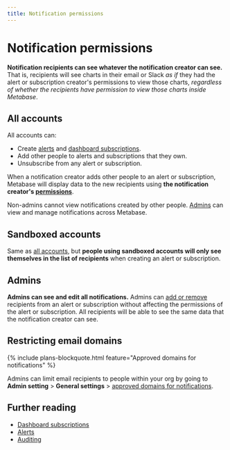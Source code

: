 ```yaml
---
title: Notification permissions
---
```


# Notification permissions

**Notification recipients can see whatever the notification creator can see.** That is, recipients will see charts in their email or Slack _as if_ they had the alert or subscription creator's permissions to view those charts, _regardless of whether the recipients have permission to view those charts inside Metabase_.

## All accounts

All accounts can:

- Create [alerts](../questions/sharing/alerts) and [dashboard subscriptions](../dashboards/subscriptions#setting-up-a-dashboard-subscription).
- Add other people to alerts and subscriptions that they own.
- Unsubscribe from any alert or subscription.

When a notification creator adds other people to an alert or subscription, Metabase will display data to the new recipients using **the notification creator's [permissions](../permissions/start.md)**. 

Non-admins cannot view notifications created by other people. [Admins](#admins) can view and manage notifications across Metabase.

## Sandboxed accounts

Same as [all accounts](#all-accounts), but **people using sandboxed accounts will only see themselves in the list of recipients** when creating an alert or subscription.

## Admins

**Admins can see and edit all notifications.** Admins can [add or remove](/docs/latest/usage-and-performance-tools/audit#subscriptions-and-alerts) recipients from an alert or subscription without affecting the permissions of the alert or subscription. All recipients will be able to see the same data that the notification creator can see.

## Restricting email domains

{% include plans-blockquote.html feature="Approved domains for notifications" %}

Admins can limit email recipients to people within your org by going to **Admin setting** > **General settings** > [approved domains for notifications](../configuring-metabase/settings.md#approved-domains-for-notifications).

## Further reading

- [Dashboard subscriptions](../dashboards/subscriptions.md)
- [Alerts](../questions/sharing/alerts.md)
- [Auditing](../usage-and-performance-tools/audit.md)
